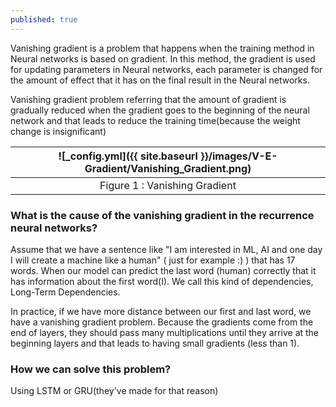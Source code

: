 ```yaml
---
published: true
---
```

Vanishing gradient is a problem that happens when the training method in Neural networks is based on gradient. In this method, the gradient is used for updating parameters in Neural networks, each parameter is changed for the amount of effect that it has on the final result in the Neural networks.

Vanishing gradient problem referring that the amount of gradient is gradually reduced when the gradient goes to the beginning of the neural network and that leads to reduce the training time(because the weight change is insignificant)

|![_config.yml]({{ site.baseurl }}/images/V-E-Gradient/Vanishing_Gradient.png)|
|:--:| 
| Figure 1 : Vanishing Gradient |

### What is the cause of the vanishing gradient in the recurrence neural networks?

Assume that we have a sentence like "I am interested in ML, AI and one day I will create a machine like a human" ( just for example :) ) that has 17 words. When our model can predict the last word
(human) correctly that it has information about the first word(I). We call this kind of dependencies,
Long-Term Dependencies.

In practice, if we have more distance between our first and last word, we have a vanishing gradient problem. Because the gradients come from the end of layers, they should pass many multiplications until they arrive at the beginning layers and that leads to having small gradients (less than 1).

### How we can solve this problem?

Using LSTM or GRU(they've made for that reason)
